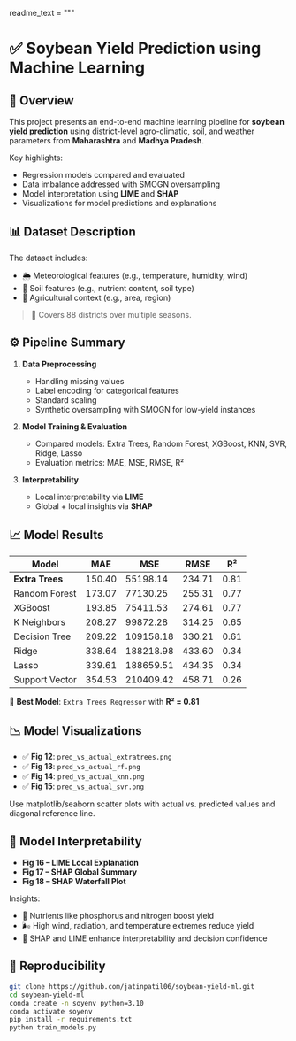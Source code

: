 readme_text = """
# ✅ Soybean Yield Prediction using Machine Learning

## 📌 Overview

This project presents an end-to-end machine learning pipeline for **soybean yield prediction** using district-level agro-climatic, soil, and weather parameters from **Maharashtra** and **Madhya Pradesh**.

Key highlights:
- Regression models compared and evaluated
- Data imbalance addressed with SMOGN oversampling
- Model interpretation using **LIME** and **SHAP**
- Visualizations for model predictions and explanations

## 📊 Dataset Description

The dataset includes:
- 🌦 Meteorological features (e.g., temperature, humidity, wind)
- 🌱 Soil features (e.g., nutrient content, soil type)
- 📍 Agricultural context (e.g., area, region)

> 📍 Covers 88 districts over multiple seasons.

## ⚙️ Pipeline Summary

1. **Data Preprocessing**
   - Handling missing values
   - Label encoding for categorical features
   - Standard scaling
   - Synthetic oversampling with SMOGN for low-yield instances

2. **Model Training & Evaluation**
   - Compared models: Extra Trees, Random Forest, XGBoost, KNN, SVR, Ridge, Lasso
   - Evaluation metrics: MAE, MSE, RMSE, R²

3. **Interpretability**
   - Local interpretability via **LIME**
   - Global + local insights via **SHAP**

## 📈 Model Results

| Model           | MAE     | MSE       | RMSE    | R²    |
|----------------|---------|-----------|---------|-------|
| **Extra Trees** | 150.40  | 55198.14  | 234.71  | 0.81  |
| Random Forest   | 173.07  | 77130.25  | 255.31  | 0.77  |
| XGBoost         | 193.85  | 75411.53  | 274.61  | 0.77  |
| K Neighbors     | 208.27  | 99872.28  | 314.25  | 0.65  |
| Decision Tree   | 209.22  |109158.18  | 330.21  | 0.61  |
| Ridge           | 338.64  |188218.98  | 433.60  | 0.34  |
| Lasso           | 339.61  |188659.51  | 434.35  | 0.34  |
| Support Vector  | 354.53  |210409.42  | 458.71  | 0.26  |

📌 **Best Model**: `Extra Trees Regressor` with **R² = 0.81**

## 📉 Model Visualizations

- ✅ **Fig 12**: `pred_vs_actual_extratrees.png`
- ✅ **Fig 13**: `pred_vs_actual_rf.png`
- ✅ **Fig 14**: `pred_vs_actual_knn.png`
- ✅ **Fig 15**: `pred_vs_actual_svr.png`

Use matplotlib/seaborn scatter plots with actual vs. predicted values and diagonal reference line.

## 🧠 Model Interpretability

- **Fig 16 – LIME Local Explanation**
- **Fig 17 – SHAP Global Summary**
- **Fig 18 – SHAP Waterfall Plot**

Insights:
- 🌿 Nutrients like phosphorus and nitrogen boost yield
- 🌬️ High wind, radiation, and temperature extremes reduce yield
- 🧠 SHAP and LIME enhance interpretability and decision confidence

## 🧪 Reproducibility

```bash
git clone https://github.com/jatinpatil06/soybean-yield-ml.git
cd soybean-yield-ml
conda create -n soyenv python=3.10
conda activate soyenv
pip install -r requirements.txt
python train_models.py
